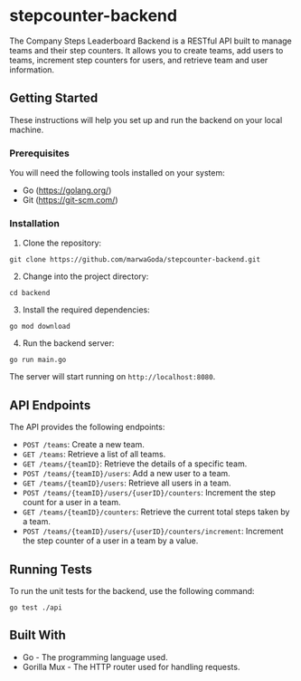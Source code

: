 # stepcounter-backend

The Company Steps Leaderboard Backend is a RESTful API built to manage teams and their step counters. It allows you to create teams, add users to teams, increment step counters for users, and retrieve team and user information.

## Getting Started

These instructions will help you set up and run the backend on your local machine.

### Prerequisites

You will need the following tools installed on your system:

- Go (https://golang.org/)
- Git (https://git-scm.com/)

### Installation

1. Clone the repository:

```
git clone https://github.com/marwaGoda/stepcounter-backend.git
```

2. Change into the project directory:

```
cd backend
```

3. Install the required dependencies:

```
go mod download
```

4. Run the backend server:

```
go run main.go
```

The server will start running on `http://localhost:8080`.

## API Endpoints

The API provides the following endpoints:

- `POST /teams`: Create a new team.
- `GET /teams`: Retrieve a list of all teams.
- `GET /teams/{teamID}`: Retrieve the details of a specific team.
- `POST /teams/{teamID}/users`: Add a new user to a team.
- `GET /teams/{teamID}/users`: Retrieve all users in a team.
- `POST /teams/{teamID}/users/{userID}/counters`: Increment the step count for a user in a team.
- `GET /teams/{teamID}/counters`: Retrieve the current total steps taken by a team.
- `POST /teams/{teamID}/users/{userID}/counters/increment`: Increment the step counter of a user in a team by a value.



## Running Tests

To run the unit tests for the backend, use the following command:

```
go test ./api
```

## Built With

- Go - The programming language used.
- Gorilla Mux - The HTTP router used for handling requests.
